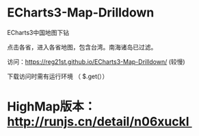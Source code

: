 # ECharts3-Map-Drilldown

ECharts3中国地图下钻

点击各省，进入各省地图，包含台湾。南海诸岛已过滤。
 

访问：https://reg21st.github.io/ECharts3-Map-Drilldown/  (较慢)

下载访问时需有运行环境 （  $.get(））

# HighMap版本：http://runjs.cn/detail/n06xuckl 

